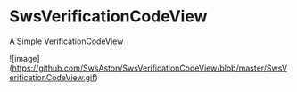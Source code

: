 # SwsVerificationCodeView
A Simple VerificationCodeView

![image] (https://github.com/SwsAston/SwsVerificationCodeView/blob/master/SwsVerificationCodeView.gif)
